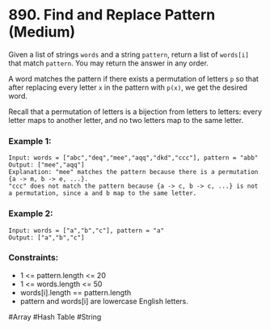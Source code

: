 # 890. Find and Replace Pattern (Medium)

Given a list of strings `words` and a string `pattern`, return a list of `words[i]` that match `pattern`. You may return the answer in any order.

A word matches the pattern if there exists a permutation of letters `p` so that after replacing every letter `x` in the pattern with `p(x)`, we get the desired word.

Recall that a permutation of letters is a bijection from letters to letters: every letter maps to another letter, and no two letters map to the same letter.

### Example 1:

```
Input: words = ["abc","deq","mee","aqq","dkd","ccc"], pattern = "abb"
Output: ["mee","aqq"]
Explanation: "mee" matches the pattern because there is a permutation {a -> m, b -> e, ...}.
"ccc" does not match the pattern because {a -> c, b -> c, ...} is not a permutation, since a and b map to the same letter.
```

### Example 2:

```
Input: words = ["a","b","c"], pattern = "a"
Output: ["a","b","c"]
```

### Constraints:

- 1 <= pattern.length <= 20
- 1 <= words.length <= 50
- words[i].length == pattern.length
- pattern and words[i] are lowercase English letters.

#Array #Hash Table #String
